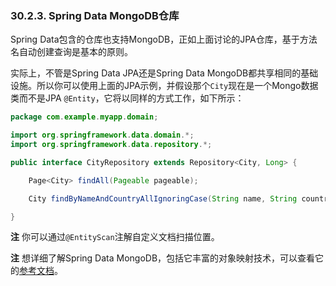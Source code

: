 ### 30.2.3. Spring Data MongoDB仓库

Spring Data包含的仓库也支持MongoDB，正如上面讨论的JPA仓库，基于方法名自动创建查询是基本的原则。

实际上，不管是Spring Data JPA还是Spring Data MongoDB都共享相同的基础设施。所以你可以使用上面的JPA示例，并假设那个`City`现在是一个Mongo数据类而不是JPA `@Entity`，它将以同样的方式工作，如下所示：
```java
package com.example.myapp.domain;

import org.springframework.data.domain.*;
import org.springframework.data.repository.*;

public interface CityRepository extends Repository<City, Long> {

    Page<City> findAll(Pageable pageable);

    City findByNameAndCountryAllIgnoringCase(String name, String country);

}
```

**注** 你可以通过`@EntityScan`注解自定义文档扫描位置。

**注** 想详细了解Spring Data MongoDB，包括它丰富的对象映射技术，可以查看它的[参考文档](https://projects.spring.io/spring-data-mongodb/)。

